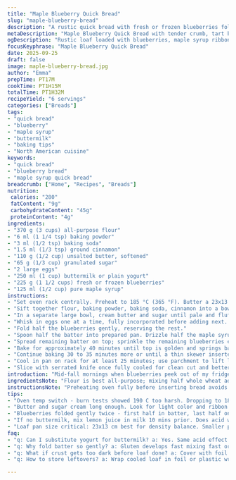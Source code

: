 ```yaml
---
title: "Maple Blueberry Quick Bread"
slug: "maple-blueberry-bread"
description: "A rustic quick bread with fresh or frozen blueberries folded gently into a tender batter enriched with butter and buttermilk. Maple syrup swirled through adds moist sweetness, cutting through the mild tang of buttermilk. Balanced leavening from baking powder and baking soda ensures a light crumb. Ideal loaf pan size keeps it dense yet airy. Cooking times adjusted for more caramelized edges without drying. Substitutions include yogurt for buttermilk and coconut oil for butter. Sensory cues emphasized over timers. A touch of cinnamon swapped for salt to shift flavor profile subtly. Mixing methods and batter handling tips to avoid tough bread. Common pitfalls addressed."
metaDescription: "Maple Blueberry Quick Bread with tender crumb, tart buttermilk tang, and bursts of fresh blueberries. Moist swirls of maple syrup and gentle cinnamon warmth."
ogDescription: "Rustic loaf loaded with blueberries, maple syrup ribbons, soft tangy crumb, and subtle cinnamon notes. Careful folding keeps crumb light and tender."
focusKeyphrase: "Maple Blueberry Quick Bread"
date: 2025-09-25
draft: false
image: maple-blueberry-bread.jpg
author: "Emma"
prepTime: PT17M
cookTime: PT1H15M
totalTime: PT1H32M
recipeYield: "6 servings"
categories: ["Breads"]
tags:
- "quick bread"
- "blueberry"
- "maple syrup"
- "buttermilk"
- "baking tips"
- "North American cuisine"
keywords:
- "quick bread"
- "blueberry bread"
- "maple syrup quick bread"
breadcrumb: ["Home", "Recipes", "Breads"]
nutrition: 
 calories: "280"
 fatContent: "9g"
 carbohydrateContent: "45g"
 proteinContent: "4g"
ingredients:
- "370 g (3 cups) all-purpose flour"
- "6 ml (1 1/4 tsp) baking powder"
- "3 ml (1/2 tsp) baking soda"
- "1.5 ml (1/3 tsp) ground cinnamon"
- "110 g (1/2 cup) unsalted butter, softened"
- "65 g (1/3 cup) granulated sugar"
- "2 large eggs"
- "250 ml (1 cup) buttermilk or plain yogurt"
- "225 g (1 1/2 cups) fresh or frozen blueberries"
- "125 ml (1/2 cup) pure maple syrup"
instructions:
- "Set oven rack centrally. Preheat to 185 °C (365 °F). Butter a 23x13 cm (9x5 in) loaf pan; line with parchment paper strips leaving excess on two sides for easy removal."
- "Sift together flour, baking powder, baking soda, cinnamon into a bowl. This aerates and ensures even leavening distribution."
- "In a separate large bowl, cream butter and sugar until pale and fluffy - look for a ribbon effect when you lift the beater. Adds air for crumb lift."
- "Whisk in eggs one at a time, fully incorporated before adding next. Prevents curdling. Then alternate adding dry mix and buttermilk in thirds, folding gently with a spatula to avoid glutens forming tough crumb."
- "Fold half the blueberries gently, reserving the rest."
- "Spoon half the batter into prepared pan. Drizzle half the maple syrup over, swirling slightly with a skewer or knife to create ribbons without overmixing."
- "Spread remaining batter on top; sprinkle the remaining blueberries evenly. Drizzle remaining maple syrup over the loaf top."
- "Bake for approximately 40 minutes until top is golden and springs back lightly when touched. Cover loosely with foil if crust browns too quickly."
- "Continue baking 30 to 35 minutes more or until a thin skewer inserted center comes out clean or with few moist crumbs but no raw batter."
- "Cool in pan on rack for at least 25 minutes; use parchment to lift loaf out carefully. Complete cooling on wire rack to avoid soggy bottom crust."
- "Slice with serrated knife once fully cooled for clean cut and better texture."
introduction: "Mid-fall mornings when blueberries peek out of my fridge, quick bread is a go-to. Maple syrup infuses a moist sweet thread through this rustic loaf, subtle but present. Buttermilk tugs acidity, softening the crumb and lifting flavor. I’ve played this recipe out—sometimes baking at 190 C scorches edges before crumb cooks. Dropping to 185 C evened the bake, crust crisp but gentle. The trick: fold batter just enough, blueberries can burst if too rough, staining the batter blue and making it dense. Incorporating the syrup twice—within and atop—adds sticky pockets that shine in every slice. This bread snags compliments from friends—some swear it’s coffee cake. No. It’s heartier, toasted with butter or plain, and holds up as breakfast or a dessert swap with less fuss."
ingredientsNote: "Flour is best all-purpose; mixing half whole wheat adds heft but toughens crumb. Baking powder plus baking soda—the latter needs acid, hence buttermilk or plain yogurt can substitute, same tart impact. Cinnamon replaces salt for subtle warmth, but use only 1/3 tsp to avoid bitter aftertaste. Butter's preferred for richness, but coconut oil can smooth texture for dairy-free. Sugar lessened slightly from original for balanced sweetness. Blueberries fresh preferred, but frozen defrosted and drained prevent soggy batter. Maple syrup split into two additions; the top layer caramelizes slightly. Eggs bring structure; room temperature eggs blend better. If no buttermilk, add 1 tbsp lemon juice to 1 cup milk, let sit 10 mins before adding to batter."
instructionsNote: "Preheating oven fully before inserting bread avoids undercooked centers. Parchment paper overhang crucial—loaf lifts easily without cracking crust or hands stuck in dough. Cream butter and sugar well; insufficient creaming yields dense loaf. Eggs added one at a time prevent breaks in batter texture. Alternate dry and wet ingredients to avoid overmixing; stirring until just combined keeps bread tender. Folding in berries gently preserves their shape and prevents blue staining the batter excessively. Maple syrup swirled inside creates unexpected moist pockets; drizzle loosely to avoid sinking. Initial bake without top syrup to allow rise; adding syrup and berries mid-way prevents sinking and clumping. Use a toothpick as done-ness gauge but also watch crust color and spring-back feel. Cover with foil if edges get too dark but center still raw. Cooling in pan first sets crumb, then finish on wire rack to keep crust crisp. Slice only cooled bread—warm slices crumble or stick."
tips:
- "Oven temp switch - burn tests showed 190 C too harsh. Dropping to 185 means crust crisps slow, crumb cooks right. Watch skewer, not timer only. Foil tent near end if crust blacks fast. Don't rush cooling - loaf fragile while warm."
- "Butter and sugar cream long enough. Look for light color and ribbon effect lifting from beater. Too short, crumb dense. Eggs come one by one. Adds moisture but prevents curdling. Fold dry and wet alternately. Overmixing toughens crumb, break gluten net slightly."
- "Blueberries folded gently twice - first half in batter, last half on top before final syrup drizzle. Avoid bursting; stained batter looks dull and heavy. Frozen berries must be drained well. Maple syrup split in two parts. Internal swirl leaves sweet pockets. Top layer caramelizes, adds crunch contrast."
- "If no buttermilk, mix lemon juice in milk 10 mins prior. Does acid work feeding baking soda for lift. Yogurt works too but avoid flavor clash. Butter swaps with coconut oil for dairy-free. Adjust sweetness slightly if swapping sugars. Cinnamon small dose - too much bitter and overpowering."
- "Loaf pan size critical: 23x13 cm best for density balance. Smaller pan makes thick crust, longer bake. Parchment overhang must be generous - easy lift, no fingers in sticky dough. Cool first in pan, then wire rack prevents soggy bottom. Slice cold only - warm crumbs stick and tear."
faq:
- "q: Can I substitute yogurt for buttermilk? a: Yes. Same acid effect lifts crumb. Use plain yogurt, no flavors. Might add slight tang. Adjust slightly if sweetened. Acidified milk easier if yogurt not on hand. Avoid curdling by folding gently after addition."
- "q: Why fold batter so gently? a: Gluten develops fast mixing fast or rough. Tough crumb, heavy dense texture. Blueberries puncture easily, burst and stain batter blue. Fold in thirds, slow, precise. Dawned after multiple failures. Keeps loaf airy but structured."
- "q: What if crust gets too dark before loaf done? a: Cover with foil loose tent. Blocks direct heat, slows browning. Oven hot spots can char edges. Drop rack lower if needed. Crust crisps but crumb remains raw? Lower temp next bake. Test doneness with skewer plus spring-back feel."
- "q: How to store leftovers? a: Wrap cooled loaf in foil or plastic wrap. Room temp okay 2 days max. Refrigerate if longer but crumb dries faster. Freeze slices separately wrapped. Toast frozen slices directly. Avoid airtight container warm or mold risk faster. Real talk: no perfect, depends kitchen conditions."

---
```

